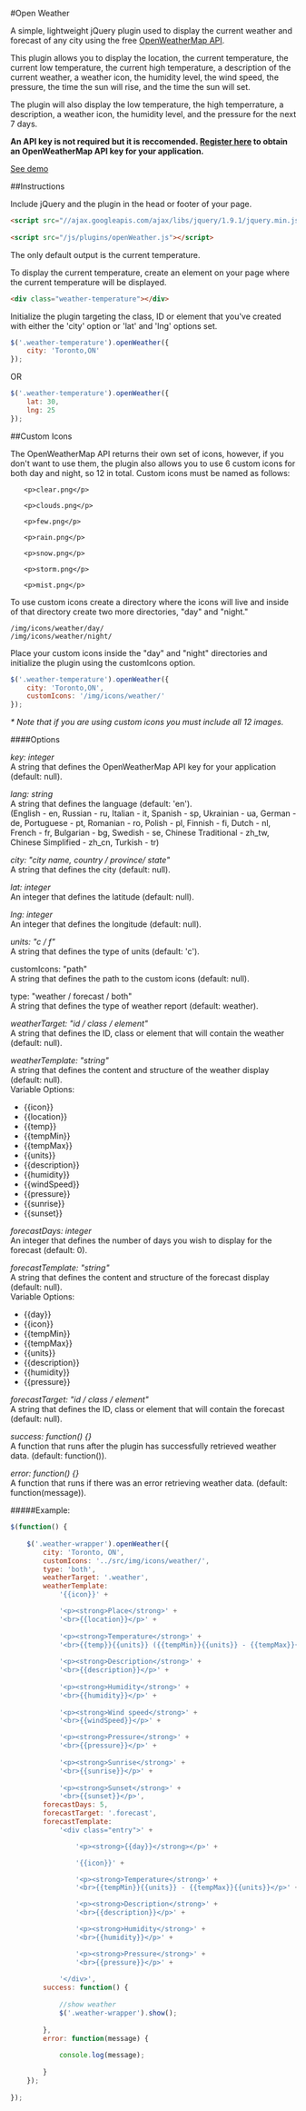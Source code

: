 #Open Weather

A simple, lightweight jQuery plugin used to display the current weather and forecast of any city using the free <a href="http://openweathermap.org/api" target="_blank">OpenWeatherMap API</a>.

This plugin allows you to display the location, the current temperature, the current low temperature, the current high temperature, a description of the current weather, a weather icon, the humidity level, the wind speed, the pressure, the time the sun will rise, and the time the sun will set.

The plugin will also display the low temperature, the high temperrature, a description, a weather icon, the humidity level, and the pressure for the next 7 days.

<strong>An API key is not required but it is reccomended. <a href="http://openweathermap.org/register">Register here</a> to obtain an OpenWeatherMap API key for your application.</strong>

<a href="http://colethorsen.github.io/open-weather/" target="_blank">See demo</a>

##Instructions

Include jQuery and the plugin in the head or footer of your page.

```html
<script src="//ajax.googleapis.com/ajax/libs/jquery/1.9.1/jquery.min.js"></script>
    
<script src="/js/plugins/openWeather.js"></script>
```

The only default output is the current temperature.

To display the current temperature, create an element on your page where the current temperature will be displayed.

```html
<div class="weather-temperature"></div>
```
    
Initialize the plugin targeting the class, ID or element that you've created with either the 'city' option or 'lat' and 'lng' options set.

```js
$('.weather-temperature').openWeather({
	city: 'Toronto,ON'
});
```
	
OR

```js
$('.weather-temperature').openWeather({
	lat: 30,
	lng: 25
});
```
	
##Custom Icons

The OpenWeatherMap API returns their own set of icons, however, if you don't want to use them, the plugin also allows you to use 6 custom icons for both day and night, so 12 in total. Custom icons must be named as follows:

<ol>

	<p>clear.png</p>
	
	<p>clouds.png</p>
	
	<p>few.png</p>

	<p>rain.png</p>
	
	<p>snow.png</p>
	
	<p>storm.png</p>
	
	<p>mist.png</p>

</ol>

To use custom icons create a directory where the icons will live and inside of that directory create two more directories, "day" and "night."

	/img/icons/weather/day/
	/img/icons/weather/night/
	
Place your custom icons inside the "day" and "night" directories and initialize the plugin using the customIcons option.

```js
$('.weather-temperature').openWeather({
	city: 'Toronto,ON',
	customIcons: '/img/icons/weather/'
});
```
	
<em>* Note that if you are using custom icons you must include all 12 images.</em>

####Options

<p><em>key: integer</em>
<br />A string that defines the OpenWeatherMap API key for your application (default: null).
</p>

<p><em>lang: string</em>
<br />A string that defines the language (default: 'en').
<br />(English - en, Russian - ru, Italian - it, Spanish - sp, Ukrainian - ua, German - de, Portuguese - pt, Romanian - ro, Polish - pl, Finnish - fi, Dutch - nl, French - fr, Bulgarian - bg, Swedish - se, Chinese Traditional - zh_tw, Chinese Simplified - zh_cn, Turkish - tr)
</p>

<p><em>city: "city name, country / province/ state"</em>
<br />A string that defines the city (default: null).
</p>

<p><em>lat: integer</em>
<br />An integer that defines the latitude (default: null). 
</p>

<p><em>lng: integer</em>
<br />An integer that defines the longitude (default: null).
</p>

<p><em>units: "c / f"</em>
<br />A string that defines the type of units (default: 'c').
</p>

<p>customIcons: "path"</em>
<br />A string that defines the path to the custom icons (default: null).
</p>

<p>type: "weather / forecast / both"</em>
<br />A string that defines the type of weather report (default: weather).
</p>

<p><em>weatherTarget: "id / class / element"</em>
<br />A string that defines the ID, class or element that will contain the weather (default: null).
</p>

<p><em>weatherTemplate: "string"</em>
<br />A string that defines the content and structure of the weather display (default: null).
<br />Variable Options:	
	<ul>
		<li>{{icon}}</li>
		<li>{{location}}</li>
		<li>{{temp}}</li>
		<li>{{tempMin}}</li>
		<li>{{tempMax}}</li>
		<li>{{units}}</li>
		<li>{{description}}</li>
		<li>{{humidity}}</li>
		<li>{{windSpeed}}</li>
		<li>{{pressure}}</li>
		<li>{{sunrise}}</li>
		<li>{{sunset}}</li>
	</ul>
</p>

<p><em>forecastDays: integer</em>
<br />An integer that defines the number of days you wish to display for the forecast (default: 0).
</p>

<p><em>forecastTemplate: "string"</em>
<br />A string that defines the content and structure of the forecast display (default: null).
<br />Variable Options:	
	<ul>
		<li>{{day}}</li>
		<li>{{icon}}</li>
		<li>{{tempMin}}</li>
		<li>{{tempMax}}</li>
		<li>{{units}}</li>
		<li>{{description}}</li>
		<li>{{humidity}}</li>
		<li>{{pressure}}</li>
	</ul>
</p>

<p><em>forecastTarget: "id / class / element"</em>
<br />A string that defines the ID, class or element that will contain the forecast (default: null).
</p>

<p><em>success: function() {}</em>
<br />A function that runs after the plugin has successfully retrieved weather data. (default: function()).
</p>

<p><em>error: function() {}</em>
<br />A function that runs if there was an error retrieving weather data. (default: function(message)).
</p>

#####Example:

```js
$(function() {
		
	$('.weather-wrapper').openWeather({
		city: 'Toronto, ON',
		customIcons: '../src/img/icons/weather/',
		type: 'both',
		weatherTarget: '.weather',
		weatherTemplate: 
			'{{icon}}' +

			'<p><strong>Place</strong>' +
			'<br>{{location}}</p>' +
			
			'<p><strong>Temperature</strong>' +
			'<br>{{temp}}{{units}} ({{tempMin}}{{units}} - {{tempMax}}{{units}})</p>' +
			
			'<p><strong>Description</strong>' +
			'<br>{{description}}</p>' +
			
			'<p><strong>Humidity</strong>' +
			'<br>{{humidity}}</p>' +
			
			'<p><strong>Wind speed</strong>' +
			'<br>{{windSpeed}}</p>' +

			'<p><strong>Pressure</strong>' +
			'<br>{{pressure}}</p>' +
			
			'<p><strong>Sunrise</strong>' +
			'<br>{{sunrise}}</p>' +
			
			'<p><strong>Sunset</strong>' +
			'<br>{{sunset}}</p>',
		forecastDays: 5,
		forecastTarget: '.forecast',
		forecastTemplate:
			'<div class="entry">' +

				'<p><strong>{{day}}</strong></p>' +

				'{{icon}}' +

				'<p><strong>Temperature</strong>' +
				'<br>{{tempMin}}{{units}} - {{tempMax}}{{units}}</p>' +

				'<p><strong>Description</strong>' +
				'<br>{{description}}</p>' +

				'<p><strong>Humidity</strong>' +
				'<br>{{humidity}}</p>' +

				'<p><strong>Pressure</strong>' +
				'<br>{{pressure}}</p>' +
				
			'</div>',
		success: function() {
		
			//show weather
			$('.weather-wrapper').show();
			
		},
		error: function(message) {
		
			console.log(message);
		
		}
	});
	
});
```